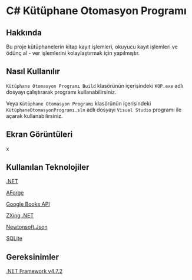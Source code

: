 # C# Kütüphane Otomasyon Programı
 ## Hakkında
 Bu proje kütüphanelerin kitap kayıt işlemleri, okuyucu kayıt işlemleri ve ödünç al - ver işlemlerini kolaylaştırmak için yapılmıştır.
 ## Nasıl Kullanılır
 ```Kütüphane Otomasyon Programı Build``` klasörünün içerisindeki ```KOP.exe``` adlı dosyayı çalıştırarak programı kullanabilirsiniz.

 Veya ```Kütüphane Otomasyon Programı``` klasörünün içerisindeki ```KütüphaneOtomasyonProgramı.sln``` adlı dosyayı ```Visual Studio``` programı ile açarak kullanabilirsiniz.
 ## Ekran Görüntüleri
 x
 ## Kullanılan Teknolojiler
 [.NET](https://dotnet.microsoft.com/en-us/)

 [AForge](https://www.nuget.org/packages/AForge/2.2.5?_src=template)

 [Google Books API](https://developers.google.com/books)

 [ZXing .NET](https://www.nuget.org/packages/ZXing.Net/0.16.8?_src=template)

 [Newtonsoft.Json](https://www.nuget.org/packages/Newtonsoft.Json/13.0.1?_src=template)

 [SQLite](https://www.sqlite.org/index.html)
 ## Gereksinimler
 [.NET Framework v4.7.2](https://dotnet.microsoft.com/en-us/tr-tr/download/dotnet-framework/net472)